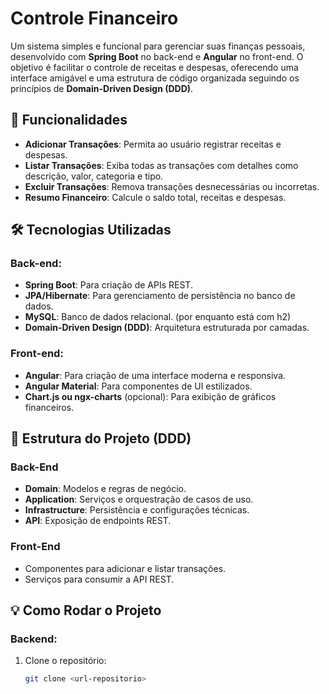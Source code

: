 # Controle Financeiro

Um sistema simples e funcional para gerenciar suas finanças pessoais, desenvolvido com **Spring Boot** no back-end e **Angular** no front-end. O objetivo é facilitar o controle de receitas e despesas, oferecendo uma interface amigável e uma estrutura de código organizada seguindo os princípios de **Domain-Driven Design (DDD)**.

## 🚀 Funcionalidades
- **Adicionar Transações**: Permita ao usuário registrar receitas e despesas.
- **Listar Transações**: Exiba todas as transações com detalhes como descrição, valor, categoria e tipo.
- **Excluir Transações**: Remova transações desnecessárias ou incorretas.
- **Resumo Financeiro**: Calcule o saldo total, receitas e despesas.

## 🛠️ Tecnologias Utilizadas
### Back-end:
- **Spring Boot**: Para criação de APIs REST.
- **JPA/Hibernate**: Para gerenciamento de persistência no banco de dados.
- **MySQL**: Banco de dados relacional. (por enquanto está com h2)
- **Domain-Driven Design (DDD)**: Arquitetura estruturada por camadas.

### Front-end:
- **Angular**: Para criação de uma interface moderna e responsiva.
- **Angular Material**: Para componentes de UI estilizados.
- **Chart.js ou ngx-charts** (opcional): Para exibição de gráficos financeiros.

## 📂 Estrutura do Projeto (DDD)
### Back-End
- **Domain**: Modelos e regras de negócio.
- **Application**: Serviços e orquestração de casos de uso.
- **Infrastructure**: Persistência e configurações técnicas.
- **API**: Exposição de endpoints REST.

### Front-End
- Componentes para adicionar e listar transações.
- Serviços para consumir a API REST.

## 💡 Como Rodar o Projeto

### Backend:
1. Clone o repositório:
   ```bash
   git clone <url-repositorio>
